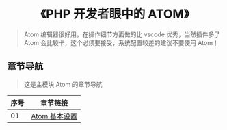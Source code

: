 <!--
+===============================================================================
| @Author: madnesslin(地上马)
+===============================================================================
| @Phone: +86 13695746767
+===============================================================================
| @Date: 2019-03-11 21:56:33
+===============================================================================
| @Email: linjialiang@163.com
+===============================================================================
| @Last modified time: 2019-03-12 13:23:14
+===============================================================================
-->

# <center>《PHP 开发者眼中的 ATOM》</center>

> Atom 编辑器很好用，在操作细节方面做的比 vscode 优秀，当然插件多了 Atom 会比较卡，这个必须要接受，系统配置较差的建议不要使用 Atom！

## 章节导航

> 这是主模块 Atom 的章节导航

| 序号 | 章节链接                              |
| ---- | ------------------------------------- |
| 01   | [Atom 基本设置](./01-atom基本设置.md) |
